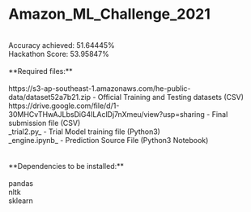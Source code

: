 # Amazon_ML_Challenge_2021 <br />
 <br />
Accuracy achieved: 51.64445% <br />
Hackathon Score: 53.95847% <br />
 <br />
**Required files:** <br />
<br />
https://s3-ap-southeast-1.amazonaws.com/he-public-data/dataset52a7b21.zip - Official Training and Testing datasets (CSV) <br />
https://drive.google.com/file/d/1-30MHCvTHwAJLbsDiG4ILAclDj7nXmeu/view?usp=sharing - Final submission file (CSV) <br />
_trial2.py_ - Trial Model training file (Python3) <br />
_engine.ipynb_ - Prediction Source File (Python3 Notebook) <br />
 <br />
 <br />
**Dependencies to be installed:** <br />
 <br />
pandas <br />
nltk <br />
sklearn <br />
